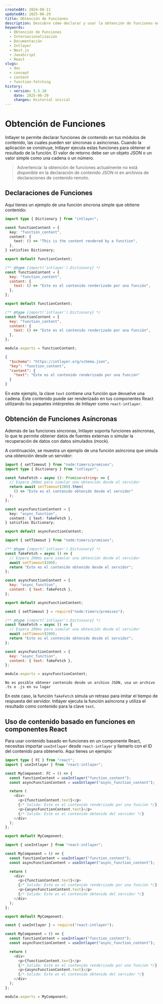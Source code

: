 ```yaml
---
createdAt: 2024-08-11
updatedAt: 2025-06-29
title: Obtención de Funciones
description: Descubre cómo declarar y usar la obtención de funciones en tu sitio web multilingüe. Sigue los pasos en esta documentación en línea para configurar tu proyecto en pocos minutos.
keywords:
  - Obtención de Funciones
  - Internacionalización
  - Documentación
  - Intlayer
  - Next.js
  - JavaScript
  - React
slugs:
  - doc
  - concept
  - content
  - function-fetching
history:
  - version: 5.5.10
    date: 2025-06-29
    changes: Historial inicial
---
```


# Obtención de Funciones

Intlayer te permite declarar funciones de contenido en tus módulos de contenido, las cuales pueden ser síncronas o asíncronas. Cuando la aplicación se construye, Intlayer ejecuta estas funciones para obtener el resultado de la función. El valor de retorno debe ser un objeto JSON o un valor simple como una cadena o un número.

> Advertencia: la obtención de funciones actualmente no está disponible en la declaración de contenido JSON ni en archivos de declaraciones de contenido remoto.

## Declaraciones de Funciones

Aquí tienes un ejemplo de una función síncrona simple que obtiene contenido:

```typescript fileName="**/*.content.ts" contentDeclarationFormat="typescript"
import type { Dictionary } from "intlayer";

const functionContent = {
  key: "function_content",
  content: {
    text: () => "This is the content rendered by a function",
  },
} satisfies Dictionary;

export default functionContent;
```

```javascript fileName="**/*.content.mjs" contentDeclarationFormat="esm"
/** @type {import('intlayer').Dictionary} */
const functionContent = {
  key: "function_content",
  content: {
    text: () => "Este es el contenido renderizado por una función",
  },
};

export default functionContent;
```

```javascript fileName="**/*.content.cjs" contentDeclarationFormat="commonjs"
/** @type {import('intlayer').Dictionary} */
const functionContent = {
  key: "function_content",
  content: {
    text: () => "Este es el contenido renderizado por una función",
  },
};

module.exports = functionContent;
```

```json fileName="**/*.content.json" contentDeclarationFormat="json"
{
  "$schema": "https://intlayer.org/schema.json",
  "key": "function_content",
  "content": {
    "text": "Este es el contenido renderizado por una función"
  }
}
```

En este ejemplo, la clave `text` contiene una función que devuelve una cadena. Este contenido puede ser renderizado en tus componentes React utilizando los paquetes intérpretes de Intlayer como `react-intlayer`.

## Obtención de Funciones Asíncronas

Además de las funciones síncronas, Intlayer soporta funciones asíncronas, lo que te permite obtener datos de fuentes externas o simular la recuperación de datos con datos simulados (mock).

A continuación, se muestra un ejemplo de una función asíncrona que simula una obtención desde un servidor:

```typescript fileName="**/*.content.ts" contentDeclarationFormat="typescript"
import { setTimeout } from "node:timers/promises";
import type { Dictionary } from "intlayer";

const fakeFetch = async (): Promise<string> => {
  // Espera 200ms para simular una obtención desde el servidor
  return await setTimeout(200).then(
    () => "Este es el contenido obtenido desde el servidor"
  );
};

const asyncFunctionContent = {
  key: "async_function",
  content: { text: fakeFetch },
} satisfies Dictionary;

export default asyncFunctionContent;
```

```javascript fileName="**/*.content.mjs" contentDeclarationFormat="esm"
import { setTimeout } from "node:timers/promises";

/** @type {import('intlayer').Dictionary} */
const fakeFetch = async () => {
  // Espera 200ms para simular una obtención desde el servidor
  await setTimeout(200);
  return "Este es el contenido obtenido desde el servidor";
};

const asyncFunctionContent = {
  key: "async_function",
  content: { text: fakeFetch },
};

export default asyncFunctionContent;
```

```javascript fileName="**/*.content.cjs" contentDeclarationFormat="commonjs"
const { setTimeout } = require("node:timers/promises");

/** @type {import('intlayer').Dictionary} */
const fakeFetch = async () => {
  // Espera 200ms para simular una obtención desde el servidor
  await setTimeout(200);
  return "Este es el contenido obtenido desde el servidor";
};

const asyncFunctionContent = {
  key: "async_function",
  content: { text: fakeFetch },
};

module.exports = asyncFunctionContent;
```

```plaintext fileName="**/*.content.json" contentDeclarationFormat="json"
No es posible obtener contenido desde un archivo JSON, usa un archivo .ts o .js en su lugar
```

En este caso, la función `fakeFetch` simula un retraso para imitar el tiempo de respuesta del servidor. Intlayer ejecuta la función asíncrona y utiliza el resultado como contenido para la clave `text`.

## Uso de contenido basado en funciones en componentes React

Para usar contenido basado en funciones en un componente React, necesitas importar `useIntlayer` desde `react-intlayer` y llamarlo con el ID del contenido para obtenerlo. Aquí tienes un ejemplo:

```typescript fileName="**/*.jsx" codeFormat="typescript"
import type { FC } from "react";
import { useIntlayer } from "react-intlayer";

const MyComponent: FC = () => {
  const functionContent = useIntlayer("function_content");
  const asyncFunctionContent = useIntlayer("async_function_content");

  return (
    <div>
      <p>{functionContent.text}</p>
      {/* Salida: Este es el contenido renderizado por una función */}
      <p>{asyncFunctionContent.text}</p>
      {/* Salida: Este es el contenido obtenido del servidor */}
    </div>
  );
};

export default MyComponent;
```

```javascript fileName="**/*.mjx" codeFormat="esm"
import { useIntlayer } from "react-intlayer";

const MyComponent = () => {
  const functionContent = useIntlayer("function_content");
  const asyncFunctionContent = useIntlayer("async_function_content");

  return (
    <div>
      <p>{functionContent.text}</p>
      {/* Salida: Este es el contenido renderizado por una función */}
      <p>{asyncFunctionContent.text}</p>
      {/* Salida: Este es el contenido obtenido del servidor */}
    </div>
  );
};

export default MyComponent;
```

```javascript fileName="**/*.cjs" codeFormat="commonjs"
const { useIntlayer } = require("react-intlayer");

const MyComponent = () => {
  const functionContent = useIntlayer("function_content");
  const asyncFunctionContent = useIntlayer("async_function_content");

  return (
    <div>
      <p>{functionContent.text}</p>
      {/* Salida: Este es el contenido renderizado por una función */}
      <p>{asyncFunctionContent.text}</p>
      {/* Salida: Este es el contenido obtenido del servidor */}
    </div>
  );
};

module.exports = MyComponent;
```
